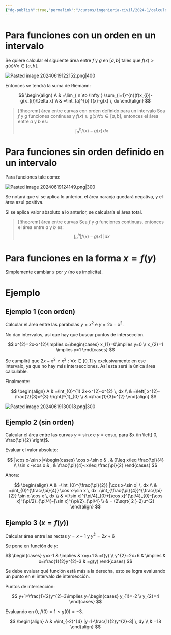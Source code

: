```yaml
---
{"dg-publish":true,"permalink":"/cursos/ingenieria-civil/2024-1/calculo-i/4-la-integral/area-entre-curvas/","tags":["ExMAT1610"]}
---
```


# Para funciones con un orden en un intervalo

Se quiere calcular el siguiente área entre $f$ y $g$ en $[a,b]$ tales que $f(x)>g(x) \forall x \in [a,b]$. 

![Pasted image 20240619122152.png|400](/img/user/Cursos/Ingenier%C3%ADa%20Civil/2024-1/C%C3%A1lculo%20I/4%20La%20Integral/attachments/Pasted%20image%2020240619122152.png)

Entonces se tendrá la suma de Riemann:

$$
\begin{align}
A & =\lim_{ n \to \infty } \sum_{i=1}^{n}(f(x_{i})-g(x_{i})\Delta x) \\
 & =\int_{a}^{b} f(x)-g(x) \, dx 
\end{align}
$$

> [!theorem] área entre curvas con orden definido para un intervalo
> Sea $f$ y $g$ funciones continuas y $f(x)\geq g(x) \forall x \in[a,b]$, entonces el área entre $a$ y $b$ es:
>$$
>\int_{a}^{b} f(x)-g(x) \, dx 
>$$

# Para funciones sin orden definido en un intervalo

Para funciones tale como:

![Pasted image 20240619124149.png|300](/img/user/Cursos/Ingenier%C3%ADa%20Civil/2024-1/C%C3%A1lculo%20I/4%20La%20Integral/attachments/Pasted%20image%2020240619124149.png)

Se notará que si se aplica lo anterior, el área naranja quedará negativa, y el área azul positiva.

Si se aplica valor absoluto a lo anterior, se calcularía el área total.

> [!theorem] área entre curvas
> Sea $f$ y $g$ funciones continuas, entonces el área entre $a$ y $b$ es:
>$$
>\int_{a}^{b} |f(x)-g(x)| \, dx 
>$$

# Para funciones en la forma $x=f(y)$

Simplemente cambiar $x$ por $y$ (no es implícita).

# Ejemplo
## Ejemplo 1 (con orden)

Calcular el área entre las parábolas $y=x^{2}$ e $y=2x-x^{2}$.

No dan intervalos, así que hay que buscar puntos de intersección.

$$
x^{2}=2x-x^{2}\implies x=\begin{cases}
x_{1}=0\implies y=0 \\
x_{2}=1 \implies y=1
\end{cases}
$$

Se cumplirá que $2x-x^{2}\geq x^{2}:\forall x \in[0,1]$ y exclusivamente en ese intervalo, ya que no hay más intersecciones. Así esta será la única área calculable.

Finalmente:

$$
\begin{align}
A & =\int_{0}^{1} 2x-x^{2}-x^{2} \, dx  \\
 & =\left[ x^{2}-\frac{2}{3}x^{3} \right]^{1}_{0} \\
 & =\frac{1}{3}u^{2}
\end{align}
$$

![Pasted image 20240619130018.png|300](/img/user/Cursos/Ingenier%C3%ADa%20Civil/2024-1/C%C3%A1lculo%20I/4%20La%20Integral/attachments/Pasted%20image%2020240619130018.png)

## Ejemplo 2 (sin orden)

Calcular el área entre las curvas $y=\sin x$ e $y=\cos x$, para $x \in \left[ 0, \frac{\pi}{2} \right]$.

Evaluar el valor absoluto:

$$
|\cos x-\sin x|=\begin{cases}
\cos x-\sin x & , & 0\leq x\leq \frac{\pi}{4} \\
\sin x -\cos x & , & \frac{\pi}{4}<x\leq \frac{\pi}{2}
\end{cases}
$$

Ahora:

$$
\begin{align}
A & =\int_{0}^{\frac{\pi}{2}} |\cos x-\sin x| \, dx  \\
 & =\int_{0}^{\frac{\pi}{4}} \cos x-\sin x \, dx +\int_{\frac{\pi}{4}}^{\frac{\pi}{2}} \sin x-\cos x \, dx  \\
 & =[\sin x]^{\pi/4}_{0}+[\cos x]^{\pi/4}_{0}-[\cos x]^{\pi/2}_{\pi/4}-[\sin x]^{\pi/2}_{\pi/4} \\
 & = (2\sqrt{ 2 }-2)u^{2}
\end{align}
$$
## Ejemplo 3 ($x=f(y)$)

Calcular área entre las rectas $y=x-1$ y $y^{2}=2x+6$

Se pone en función de $y$:

$$
\begin{cases}
y=x-1 & \implies & x=y+1 & =f(y) \\
y^{2}=2x+6 & \implies & x=\frac{1}{2}y^{2}-3 & =g(y)
\end{cases}
$$

Se debe evaluar qué función está más a la derecha, esto se logra evaluando un punto en el intervalo de intersección.

Puntos de intersección:

$$
y+1=\frac{1}{2}y^{2}-3\implies y=\begin{cases}
y_{1}=-2 \\
y_{2}=4
\end{cases}
$$

Evaluando en $0$, $f(0)=1\leq g(0)=-3$.

$$
\begin{align}
A & =\int_{-2}^{4} |y+1-\frac{1}{2}y^{2}-3| \, dy \\
 & =18
\end{align}
$$
